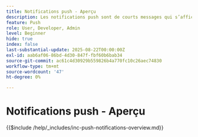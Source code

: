 ```yaml
---
title: Notifications push - Aperçu
description: Les notifications push sont de courts messages qui s’affichent sur un téléphone, une tablette ou un ordinateur, même lorsque l’utilisateur n’utilise pas l’application qui les a envoyées. Ils sont un moyen pour les applications de « vous taper sur l'épaule » et d'attirer votre attention.
feature: Push
role: User, Developer, Admin
level: Beginner
hide: true
index: false
last-substantial-update: 2025-08-22T00:00:00Z
exl-id: aab6af06-86bd-4d30-847f-fbf60b6bab34
source-git-commit: ac61c4d30929b559826b4a770fc10c26aec74830
workflow-type: tm+mt
source-wordcount: '47'
ht-degree: 0%

---
```


# Notifications push - Aperçu

{{$include /help/_includes/inc-push-notifications-overview.md}}
